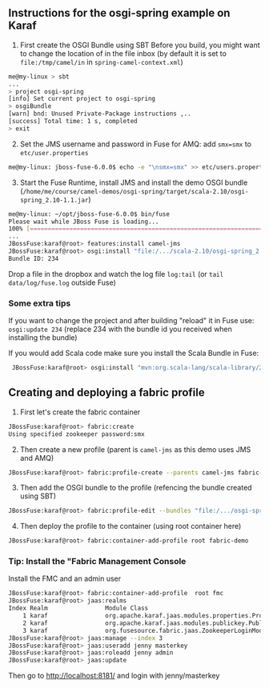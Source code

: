 
## Instructions for the **osgi-spring** example on Karaf
 
 1. First create the OSGI Bundle using SBT
  Before you build, you might want to change the location of in the file inbox (by default it is set to `file:/tmp/camel/in` in `spring-camel-context.xml`)
 
 ```bash
 me@my-linux > sbt
 ...
 > project osgi-spring
 [info] Set current project to osgi-spring 
 > osgiBundle
 [warn] bnd: Unused Private-Package instructions ,..
 [success] Total time: 1 s, completed 
 > exit
 ```
 
 2. Set the JMS username and password in Fuse for AMQ: add `smx=smx` to `etc/user.properties`

 ```bash
 me@my-linux: jboss-fuse-6.0.0$ echo -e "\nsmx=smx" >> etc/users.properties
 ```

 3. Start the Fuse Runtime, install JMS and install the demo OSGI bundle (`/home/me/course/camel-demos/osgi-spring/target/scala-2.10/osgi-spring_2.10-1.1.jar`)

 ```bash
 me@my-linux: ~/opt/jboss-fuse-6.0.0$ bin/fuse
 Please wait while JBoss Fuse is loading...
 100% [========================================================================]
 ...
 JBossFuse:karaf@root> features:install camel-jms
 JBossFuse:karaf@root> osgi:install "file:/.../scala-2.10/osgi-spring_2.10-1.1.jar"
 Bundle ID: 234

 ```

Drop a file in the dropbox and watch the log file `log:tail`  (or `tail data/log/fuse.log` outside Fuse)

### Some extra tips
If you want to change the project and after building "reload" it in Fuse use: `osgi:update 234` (replace 234 with the bundle id you received when installing the bundle)

If you would add Scala code make sure you install the Scala Bundle in Fuse:

```bash
 JBossFuse:karaf@root> osgi:install "mvn:org.scala-lang/scala-library/2.10.3"
 ```

## Creating and deploying a fabric profile

 1. First let's create the fabric container
  ```bash
  JBossFuse:karaf@root> fabric:create 
  Using specified zookeeper password:smx
  ```

 2.  Then create a new profile (parent is `camel-jms` as this demo uses JMS and AMQ)
  
  ```bash
  JBossFuse:karaf@root> fabric:profile-create --parents camel-jms fabric-demo
  ```

 3. Then add the OSGI bundle to the profile (refencing the bundle created using SBT)

 ```bash
 JBossFuse:karaf@root> fabric:profile-edit --bundles "file:/.../osgi-spring_2.10-1.1.jar" fabric-demo
 ```

  4. Then deploy the profile to the container (using root container here)

  ```bash
  JBossFuse:karaf@root> fabric:container-add-profile root fabric-demo
  ```

### Tip: Install the "Fabric Management Console

Install the FMC and an admin user

```bash
JBossFuse:karaf@root> fabric:container-add-profile  root fmc
JBossFuse:karaf@root> jaas:realms 
Index Realm                Module Class                                                                    
    1 karaf                org.apache.karaf.jaas.modules.properties.PropertiesLoginModule                  
    2 karaf                org.apache.karaf.jaas.modules.publickey.PublickeyLoginModule                    
    3 karaf                org.fusesource.fabric.jaas.ZookeeperLoginModule        
JBossFuse:karaf@root> jaas:manage --index 3
JBossFuse:karaf@root> jaas:useradd jenny masterkey
JBossFuse:karaf@root> jaas:roleadd jenny admin
JBossFuse:karaf@root> jaas:update
```

Then go to [http://localhost:8181/](http://localhost:8181/) and login with jenny/masterkey


